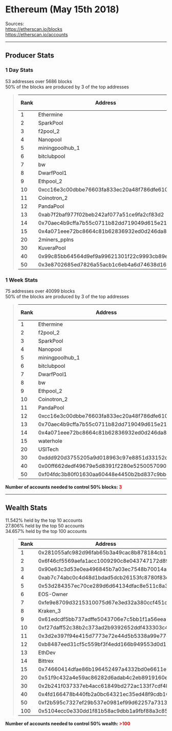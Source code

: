 # Ethereum (May 15th 2018)
Sources:<br/>
https://etherscan.io/blocks<br/>
https://etherscan.io/accounts<br/>

---
## Producer Stats
### 1 Day Stats
53 addresses over 5686 blocks<br/>
50% of the blocks are produced by 3 of the top addresses<br/>
> |Rank|Address|Blocks mined
> |---|---|---
> |1|Ethermine|1505
> |2|SparkPool|886
> |3|f2pool_2|872
> |4|Nanopool|809
> |5|miningpoolhub_1|648
> |6|bitclubpool|163
> |7|bw|129
> |8|DwarfPool1|114
> |9|Ethpool_2|46
> |10|0xcc16e3c00dbbe76603fa833ec20a48f786dfe610|43
> |11|Coinotron_2|43
> |12|PandaPool|40
> |13|0xab7f2baf977f02beb242af077a51ce9fa2cf83d2|40
> |14|0x70aec4b9cffa7b55c0711b82dd719049d615e21d|35
> |15|0x4a071eee72bc8664c81b62836932ed0d246da82b|32
> |20|2miners_pplns|19
> |30|KuveraPool|6
> |40|0x99c85bb64564d9ef9a99621301f22c9993cb89e3|3
> |50|0x3e8702685ed7826a55acb1c6eb4a6d74638d165c|1

### 1 Week Stats
75 addresses over 40099 blocks<br/>
50% of the blocks are produced by 3 of the top addresses<br/>
> |Rank|Address|Blocks mined
> |---|---|---
> |1|Ethermine|10669
> |2|f2pool_2|6505
> |3|SparkPool|6159
> |4|Nanopool|5411
> |5|miningpoolhub_1|4140
> |6|bitclubpool|1115
> |7|DwarfPool1|994
> |8|bw|954
> |9|Ethpool_2|341
> |10|Coinotron_2|329
> |11|PandaPool|321
> |12|0xcc16e3c00dbbe76603fa833ec20a48f786dfe610|299
> |13|0x70aec4b9cffa7b55c0711b82dd719049d615e21d|253
> |14|0x4a071eee72bc8664c81b62836932ed0d246da82b|212
> |15|waterhole|210
> |20|USITech|142
> |30|0xddd920d3755205a9d018963c97e8851d33152dd5|44
> |40|0x00ff662dedf49679e5d8391f2280e52500570900|21
> |50|0xf04fdc3b80f01630aa60448e4450b2bd837c9bbc|12

**Number of accounts needed to control 50% blocks: <span style="color:red">3**</span><br/>

---
## Wealth Stats
11.542% held by the top 10 accounts<br/>
27.806% held by the top 50 accounts<br/>
34.657% held by the top 100 accounts<br/>
> |Rank|Address|Amount(%)
> |---|---|---
> |1|0x281055afc982d96fab65b3a49cac8b878184cb16|1.5471637
> |2|0x6f46cf5569aefa1acc1009290c8e043747172d89|1.51864539
> |3|0x90e63c3d53e0ea496845b7a03ec7548b70014a91|1.51637739
> |4|0xab7c74abc0c4d48d1bdad5dcb26153fc8780f83e|1.40795443
> |5|0x53d284357ec70ce289d6d64134dfac8e511c8a3d|1.3865878
> |6|EOS-Owner|1.04008843
> |7|0xfe9e8709d3215310075d67e3ed32a380ccf451c8|0.92921432
> |8|Kraken_3|0.80571123
> |9|0x61edcdf5bb737adffe5043706e7c5bb1f1a56eea|0.71403403
> |10|0xf27daff52c38b2c373ad2b9392652ddf433303c4|0.6766072
> |11|0x3d2e397f94e415d7773e72e44d5b5338a99e77d9|0.67634546
> |12|0xb8487eed31cf5c559bf3f4edd166b949553d0d11|0.67475345
> |13|EthDev|0.67362187
> |14|Bittrex|0.65111229
> |15|0x74660414dfae86b196452497a4332bd0e6611e82|0.59335222
> |20|0x51f9c432a4e59ac86282d6adab4c2eb8919160eb|0.53301132
> |30|0x2b241f037337eb4acc61849bd272ac133f7cdf4b|0.38014773
> |40|0x4fd166478b440fb2a0bc64321ec35ed48f9cdb16|0.2829785
> |50|0xf2b595c7327ef29b537e0981ef99d62257a73136|0.21073245
> |100|0x5104ecc0e330dd1f81b58ac9dbb1a9fbf88a3c85|0.10056817

**Number of accounts needed to control 50% wealth: <span style="color:red">>100**</span><br/>
